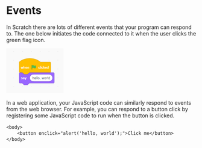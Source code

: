 # Events

In Scratch there are lots of different events that your program can respond to.  The one below initiates the code connected to it when the user clicks the green flag icon.

![](../.gitbook/assets/image%20%2873%29.png)

In a web application, your JavaScript code can similarly respond to events from the web browser. For example, you can respond to a button click by registering some JavaScript code to run when the button is clicked.

```markup
<body>
    <button onclick="alert('hello, world');">Click me</button>
</body>
```


